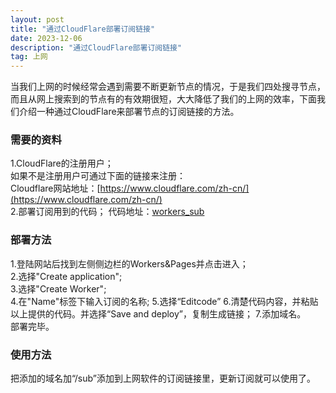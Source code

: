 ```yaml
---
layout: post
title: "通过CloudFlare部署订阅链接"
date: 2023-12-06
description: "通过CloudFlare部署订阅链接"
tag: 上网
--- 
```


当我们上网的时候经常会遇到需要不断更新节点的情况，于是我们四处搜寻节点，而且从网上搜索到的节点有的有效期很短，大大降低了我们的上网的效率，下面我们介绍一种通过CloudFlare来部署节点的订阅链接的方法。
### 需要的资料
1.CloudFlare的注册用户；  
如果不是注册用户可通过下面的链接来注册：  
Cloudflare网站地址：[https://www.cloudflare.com/zh-cn/](https://www.cloudflare.com/zh-cn/)  
2.部署订阅用到的代码； 
代码地址：[workers_sub](https://raw.githubusercontent.com/hengdactn/cf_worker_sub/main/workers_sub.txt)  
### 部署方法  
1.登陆网站后找到左侧侧边栏的Workers&Pages并点击进入；  
2.选择"Create application";  
3.选择"Create Worker";  
4.在"Name"标签下输入订阅的名称; 
5.选择“Editcode”
6.清楚代码内容，并粘贴以上提供的代码。并选择“Save and deploy”，复制生成链接；
7.添加域名。    
部署完毕。
### 使用方法
把添加的域名加“/sub”添加到上网软件的订阅链接里，更新订阅就可以使用了。  
  



